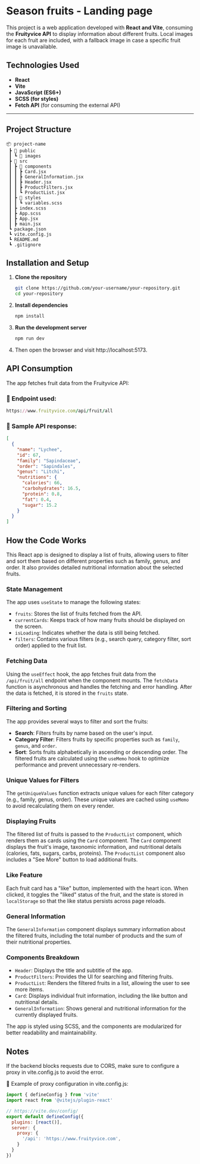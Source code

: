 # Season fruits - Landing page

This project is a web application developed with **React and Vite**, consuming the **Fruityvice API** to display information about different fruits. Local images for each fruit are included, with a fallback image in case a specific fruit image is unavailable.  

## Technologies Used  

- **React**  
- **Vite**  
- **JavaScript (ES6+)**  
- **SCSS (for styles)**  
- **Fetch API** (for consuming the external API)  

---

## Project Structure  

```plaintext
📦 project-name
 ┣ 📂 public
 ┃ ┗ 📂 images
 ┣ 📂 src
 ┃ ┣ 📂 components
 ┃ ┃ ┣ Card.jsx
 ┃ ┃ ┣ GeneralInformation.jsx
 ┃ ┃ ┣ Header.jsx
 ┃ ┃ ┣ ProductFilters.jsx
 ┃ ┃ ┗ ProductList.jsx
 ┃ ┣ 📂 styles
 ┃ ┃ ┗ variables.scss 
 ┃ ┣ index.scss
 ┃ ┣ App.scss
 ┃ ┣ App.jsx
 ┃ ┣ main.jsx
 ┗ package.json
 ┗ vite.config.js
 ┗ README.md
 ┗ .gitignore
```

## Installation and Setup

1. **Clone the repository**  
   ```sh
   git clone https://github.com/your-username/your-repository.git
   cd your-repository
    ```
2. **Install dependencies**  
   ```sh
   npm install
    ```
3. **Run the development server**  
   ```sh
   npm run dev
    ```
4. Then open the browser and visit http://localhost:5173.

## API Consumption

The app fetches fruit data from the Fruityvice API:

### 📌 Endpoint used:
```ruby
https://www.fruityvice.com/api/fruit/all
```
### 📌 Sample API response:
```json
[
  {
    "name": "Lychee",
    "id": 67,
    "family": "Sapindaceae",
    "order": "Sapindales",
    "genus": "Litchi",
    "nutritions": {
      "calories": 66,
      "carbohydrates": 16.5,
      "protein": 0.8,
      "fat": 0.4,
      "sugar": 15.2
    }
  }
]
```
## How the Code Works

This React app is designed to display a list of fruits, allowing users to filter and sort them based on different properties such as family, genus, and order. It also provides detailed nutritional information about the selected fruits.

### State Management
The app uses `useState` to manage the following states:
- `fruits`: Stores the list of fruits fetched from the API.
- `currentCards`: Keeps track of how many fruits should be displayed on the screen.
- `isLoading`: Indicates whether the data is still being fetched.
- `filters`: Contains various filters (e.g., search query, category filter, sort order) applied to the fruit list.

### Fetching Data
Using the `useEffect` hook, the app fetches fruit data from the `/api/fruit/all` endpoint when the component mounts. The `fetchData` function is asynchronous and handles the fetching and error handling. After the data is fetched, it is stored in the `fruits` state.

### Filtering and Sorting
The app provides several ways to filter and sort the fruits:
- **Search**: Filters fruits by name based on the user's input.
- **Category Filter**: Filters fruits by specific properties such as `family`, `genus`, and `order`.
- **Sort**: Sorts fruits alphabetically in ascending or descending order.
The filtered fruits are calculated using the `useMemo` hook to optimize performance and prevent unnecessary re-renders.

### Unique Values for Filters
The `getUniqueValues` function extracts unique values for each filter category (e.g., family, genus, order). These unique values are cached using `useMemo` to avoid recalculating them on every render.

### Displaying Fruits
The filtered list of fruits is passed to the `ProductList` component, which renders them as cards using the `Card` component. The `Card` component displays the fruit's image, taxonomic information, and nutritional details (calories, fats, sugars, carbs, proteins). The `ProductList` component also includes a "See More" button to load additional fruits.

### Like Feature
Each fruit card has a "like" button, implemented with the heart icon. When clicked, it toggles the "liked" status of the fruit, and the state is stored in `localStorage` so that the like status persists across page reloads.

### General Information
The `GeneralInformation` component displays summary information about the filtered fruits, including the total number of products and the sum of their nutritional properties.

### Components Breakdown
- `Header`: Displays the title and subtitle of the app.
- `ProductFilters`: Provides the UI for searching and filtering fruits.
- `ProductList`: Renders the filtered fruits in a list, allowing the user to see more items.
- `Card`: Displays individual fruit information, including the like button and nutritional details.
- `GeneralInformation`: Shows general and nutritional information for the currently displayed fruits.

The app is styled using SCSS, and the components are modularized for better readability and maintainability.

## Notes
If the backend blocks requests due to CORS, make sure to configure a proxy in vite.config.js to avoid the error.

📌 Example of proxy configuration in vite.config.js:

```javascript
import { defineConfig } from 'vite'
import react from '@vitejs/plugin-react'

// https://vite.dev/config/
export default defineConfig({
  plugins: [react()],
  server: {
    proxy: {
      '/api': 'https://www.fruityvice.com',
    }
  }
})

```
